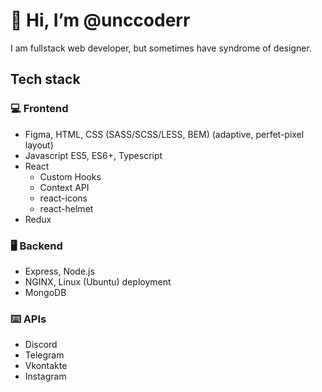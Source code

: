# 👋 Hi, I’m @unccoderr

I am fullstack web developer, but sometimes have syndrome of designer.

## Tech stack

### 💻 Frontend
* Figma, HTML, CSS (SASS/SCSS/LESS, BEM) (adaptive, perfet-pixel layout) 
* Javascript ES5, ES6+, Typescript
* React
  * Custom Hooks
  * Context API
  * react-icons
  * react-helmet
* Redux
### 🖥️ Backend
* Express, Node.js
* NGINX, Linux (Ubuntu) deployment
* MongoDB
### ⌨️ APIs
* Discord
* Telegram
* Vkontakte
* Instagram





